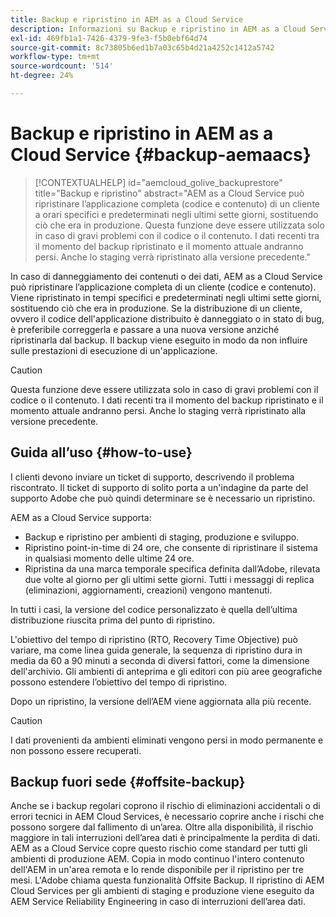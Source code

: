 ```yaml
---
title: Backup e ripristino in AEM as a Cloud Service
description: Informazioni su Backup e ripristino in AEM as a Cloud Service
exl-id: 469fb1a1-7426-4379-9fe3-f5b0ebf64d74
source-git-commit: 8c73805b6ed1b7a03c65b4d21a4252c1412a5742
workflow-type: tm+mt
source-wordcount: '514'
ht-degree: 24%

---
```



# Backup e ripristino in AEM as a Cloud Service {#backup-aemaacs}

>[!CONTEXTUALHELP]
>id="aemcloud_golive_backuprestore"
>title="Backup e ripristino"
>abstract="AEM as a Cloud Service può ripristinare l’applicazione completa (codice e contenuto) di un cliente a orari specifici e predeterminati negli ultimi sette giorni, sostituendo ciò che era in produzione. Questa funzione deve essere utilizzata solo in caso di gravi problemi con il codice o il contenuto. I dati recenti tra il momento del backup ripristinato e il momento attuale andranno persi. Anche lo staging verrà ripristinato alla versione precedente."

In caso di danneggiamento dei contenuti o dei dati, AEM as a Cloud Service può ripristinare l’applicazione completa di un cliente (codice e contenuto). Viene ripristinato in tempi specifici e predeterminati negli ultimi sette giorni, sostituendo ciò che era in produzione.
Se la distribuzione di un cliente, ovvero il codice dell&#39;applicazione distribuito è danneggiato o in stato di bug, è preferibile correggerla e passare a una nuova versione anziché ripristinarla dal backup. Il backup viene eseguito in modo da non influire sulle prestazioni di esecuzione di un&#39;applicazione.

>[!CAUTION]
>
>Questa funzione deve essere utilizzata solo in caso di gravi problemi con il codice o il contenuto. I dati recenti tra il momento del backup ripristinato e il momento attuale andranno persi. Anche lo staging verrà ripristinato alla versione precedente.

## Guida all’uso {#how-to-use}

I clienti devono inviare un ticket di supporto, descrivendo il problema riscontrato. Il ticket di supporto di solito porta a un&#39;indagine da parte del supporto Adobe che può quindi determinare se è necessario un ripristino.

AEM as a Cloud Service supporta:

* Backup e ripristino per ambienti di staging, produzione e sviluppo.
* Ripristino point-in-time di 24 ore, che consente di ripristinare il sistema in qualsiasi momento delle ultime 24 ore.
* Ripristina da una marca temporale specifica definita dall’Adobe, rilevata due volte al giorno per gli ultimi sette giorni. Tutti i messaggi di replica (eliminazioni, aggiornamenti, creazioni) vengono mantenuti.

In tutti i casi, la versione del codice personalizzato è quella dell’ultima distribuzione riuscita prima del punto di ripristino.

L&#39;obiettivo del tempo di ripristino (RTO, Recovery Time Objective) può variare, ma come linea guida generale, la sequenza di ripristino dura in media da 60 a 90 minuti a seconda di diversi fattori, come la dimensione dell&#39;archivio. Gli ambienti di anteprima e gli editori con più aree geografiche possono estendere l’obiettivo del tempo di ripristino.

Dopo un ripristino, la versione dell’AEM viene aggiornata alla più recente.

>[!CAUTION]
>
>I dati provenienti da ambienti eliminati vengono persi in modo permanente e non possono essere recuperati.

## Backup fuori sede {#offsite-backup}

Anche se i backup regolari coprono il rischio di eliminazioni accidentali o di errori tecnici in AEM Cloud Services, è necessario coprire anche i rischi che possono sorgere dal fallimento di un’area. Oltre alla disponibilità, il rischio maggiore in tali interruzioni dell’area dati è principalmente la perdita di dati.
AEM as a Cloud Service copre questo rischio come standard per tutti gli ambienti di produzione AEM. Copia in modo continuo l&#39;intero contenuto dell&#39;AEM in un&#39;area remota e lo rende disponibile per il ripristino per tre mesi. L&#39;Adobe chiama questa funzionalità Offsite Backup.
Il ripristino di AEM Cloud Services per gli ambienti di staging e produzione viene eseguito da AEM Service Reliability Engineering in caso di interruzioni dell’area dati.
